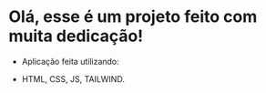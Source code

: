 # Olá, esse é um projeto feito com muita dedicação!
* Aplicação feita utilizando:
- HTML, CSS, JS, TAILWIND. 

